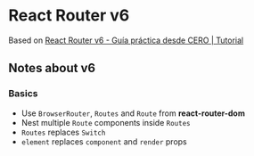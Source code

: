# React Router v6

Based on [React Router v6 - Guía práctica desde CERO | Tutorial](https://youtu.be/KKXFmzr0nKk)

## Notes about v6

### Basics

- Use `BrowserRouter`, `Routes` and `Route` from **react-router-dom**
- Nest multiple `Route` components inside `Routes`
- `Routes` replaces `Switch`
- `element` replaces `component` and `render` props

